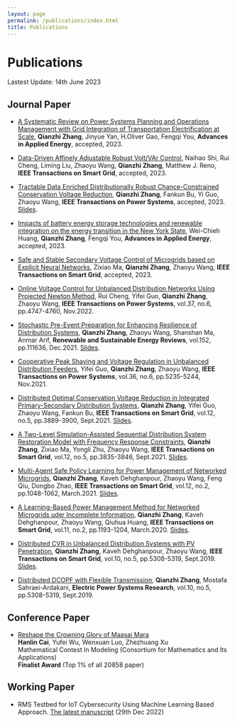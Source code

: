 ```yaml
---
layout: page
permalink: /publications/index.html
title: Publications
---
```


# Publications

Lastest Update: 14th June 2023

## Journal Paper
- [A Systematic Review on Power Systems Planning and Operations Management with Grid Integration of Transportation Electrification at Scale](https://QZZ2023.github.io/mypaper/ADAPEN_EV_1.pdf), **Qianzhi Zhang**, Jinyue Yan, H.Oliver Gao, Fengqi You, **Advances in Applied Energy**, accepted, 2023.

- [Data-Driven Affinely Adjustable Robust Volt/VAr Control](https://QZZ2023.github.io/mypaper/TSG_CVR_2.pdf), Naihao Shi, Rui Cheng, Liming Liu, Zhaoyu Wang, **Qianzhi Zhang**, Matthew J. Reno, **IEEE Transactions on Smart Grid**, accepted, 2023.

- [Tractable Data Enriched Distributionally Robust Chance-Constrained Conservation Voltage Reduction](https://QZZ2023.github.io/mypaper/TPWRS_CVR_3.pdf), **Qianzhi Zhang**, Fankun Bu, Yi Guo, Zhaoyu Wang, **IEEE Transactions on Power Systems**, accepted, 2023. [Slides](https://caihanlin.com/mypaper/slides/2023-ICAROB-Pre.pdf).

- [Impacts of battery energy storage technologies and renewable integration on the energy transition in the New York State](https://QZZ2023.github.io/mypaper/ADAPEN_Huang.pdf), Wei-Chieh Huang, **Qianzhi Zhang**, Fengqi You, **Advances in Applied Energy**, accepted, 2023.

- [Safe and Stable Secondary Voltage Control of Microgrids based on Explicit Neural Networks](https://QZZ2023.github.io/mypaper/TSG_ZX.pdf), Zixiao Ma, **Qianzhi Zhang**, Zhaoyu Wang, **IEEE Transactions on Smart Grid**, accepted, 2023.

- [Online Voltage Control for Unbalanced Distribution Networks Using Projected Newton Method](https://QZZ2023.github.io/mypaper/TSG_RUI.pdf), Rui Cheng, Yifei Guo, **Qianzhi Zhang**, Zhaoyu Wang, **IEEE Transactions on Power Systems**, vol.37, no.6, pp.4747-4760, Nov.2022.

- [Stochastic Pre-Event Preparation for Enhancing Resilience of Distribution Systems](https://QZZ2023.github.io/mypaper/RSER_RES_1.pdf), **Qianzhi Zhang**, Zhaoyu Wang, Shanshan Ma, Anmar Arif, **Renewable and Sustainable Energy Reviews**, vol.152, pp.111636, Dec.2021. [Slides](https://caihanlin.com/mypaper/slides/2023-ICAROB-Pre.pdf).

- [Cooperative Peak Shaving and Voltage Regulation in Unbalanced Distribution Feeders](https://QZZ2023.github.io/mypaper/TSG_YIFEI.pdf), Yifei Guo, **Qianzhi Zhang**, Zhaoyu Wang, **IEEE Transactions on Power Systems**, vol.36, no.6, pp.5235-5244, Nov.2021.

- [Distributed Optimal Conservation Voltage Reduction in Integrated Primary-Secondary Distribution Systems](https://QZZ2023.github.io/mypaper/TSG_CVR_2.pdf), **Qianzhi Zhang**, Yifei Guo, Zhaoyu Wang, Fankun Bu, **IEEE Transactions on Smart Grid**, vol.12, no.5, pp.3889-3900, Sept.2021. [Slides](https://caihanlin.com/mypaper/slides/2023-ICAROB-Pre.pdf).

- [A Two-Level Simulation-Assisted Sequential Distribution System Restoration Model with Frequency Response Constraints](https://QZZ2023.github.io/mypaper/TSG_RES_2.pdf), **Qianzhi Zhang**, Zixiao Ma, Yongli Zhu, Zhaoyu Wang, **IEEE Transactions on Smart Grid**, vol.12, no.5, pp.3835-3846, Sept.2021. [Slides](https://caihanlin.com/mypaper/slides/2023-ICAROB-Pre.pdf).

- [Multi-Agent Safe Policy Learning for Power Management of Networked Microgrids](https://QZZ2023.github.io/mypaper/TSG_RL_2.pdf), **Qianzhi Zhang**, Kaveh Dehghanpour, Zhaoyu Wang, Feng Qiu, Dongbo Zhao, **IEEE Transactions on Smart Grid**, vol.12, no.2, pp.1048-1062, March.2021. [Slides](https://caihanlin.com/mypaper/slides/2023-ICAROB-Pre.pdf).

- [A Learning-Based Power Management Method for Networked Microgrids uder Incomplete Information](https://QZZ2023.github.io/mypaper/TSG_RL_1.pdf), **Qianzhi Zhang**, Kaveh Dehghanpour, Zhaoyu Wang, Qiuhua Huang, **IEEE Transactions on Smart Grid**, vol.11, no.2, pp.1193-1204, March.2020. [Slides](https://caihanlin.com/mypaper/slides/2023-ICAROB-Pre.pdf).

- [Distributed CVR in Unbalanced Distribution Systems with PV Penetration](https://QZZ2023.github.io/mypaper/TSG_CVR_1.pdf), **Qianzhi Zhang**, Kaveh Dehghanpour, Zhaoyu Wang, **IEEE Transactions on Smart Grid**, vol.10, no.5, pp.5308-5319, Sept.2019. [Slides](https://caihanlin.com/mypaper/slides/2023-ICAROB-Pre.pdf).

- [Distributed DCOPF with Flexible Transmission](https://QZZ2023.github.io/mypaper/EPSR_DCOPF.pdf), **Qianzhi Zhang**, Mostafa Sahraei-Ardakani, **Electric Power Systems Research**, vol.10, no.5, pp.5308-5319, Sept.2019.


## Conference Paper 

- [Reshape the Crowning Glory of Maasai Mara](https://caihanlin.com/mypaper/modeling/202302COMAP.pdf)<br>**Hanlin Cai**, Yufei Wu, Wenxuan Luo, Zhezhuang Xu<br>Mathematical Contest In Modeling (Consortium for Mathematics and Its Applications)<br>**Finalist Award** (Top 1% of all 20858 paper)

## Working Paper

- RMS Testbed for IoT Cybersecurity Using Machine Learning Based Approach. [The latest manuscript](https://caihanlin.com/mypaper/202210camb.pdf) (29th Dec 2022)

